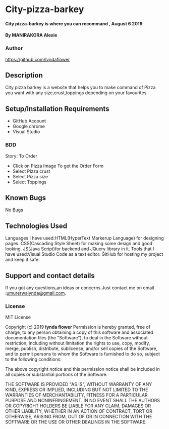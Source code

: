 # City-pizza-barkey
#### City pizza-barkey is where you can recommand , August 6 2019
#### By MANIRAKORA Alexie
### Author
https://github.com/lyndaflower
## Description
City pizza barkey is a website that helps you to make command of Pizza you want with any size,crust,toppings depending on your favourites. 
## Setup/Installation Requirements
* GitHub Account
* Google chrome
* Visual Studio
### BDD
Story: To Order 
* Click on Pizza Image To get the Order Form
* Select Pizza crust
* Select Pizza size
* Select Toppings
## Known Bugs
No Bugs
## Technologies Used
Languages I have used:HTML(HyperText Markerup Language) for designing pages.
                     CSS(Cascading Style Sheet) for making some design and good looking.
                     JS(Java Script)for backend and JQuery library in it.
Tools that I have used:Visual Studio Code as a text editor.
                       GitHub for hosting my project and keep it safe.
## Support and contact details
 If you got any questions,an ideas or concerns.Just contact me on email :umurerwalynda@gmail.com.
### License
MIT License

Copyright (c) 2019 **lynda flower**
Permission is hereby granted, free of charge, to any person obtaining a copy
of this software and associated documentation files (the "Software"), to deal
in the Software without restriction, including without limitation the rights
to use, copy, modify, merge, publish, distribute, sublicense, and/or sell
copies of the Software, and to permit persons to whom the Software is
furnished to do so, subject to the following conditions:

The above copyright notice and this permission notice shall be included in all
copies or substantial portions of the Software.

THE SOFTWARE IS PROVIDED "AS IS", WITHOUT WARRANTY OF ANY KIND, EXPRESS OR
IMPLIED, INCLUDING BUT NOT LIMITED TO THE WARRANTIES OF MERCHANTABILITY,
FITNESS FOR A PARTICULAR PURPOSE AND NONINFRINGEMENT. IN NO EVENT SHALL THE
AUTHORS OR COPYRIGHT HOLDERS BE LIABLE FOR ANY CLAIM, DAMAGES OR OTHER
LIABILITY, WHETHER IN AN ACTION OF CONTRACT, TORT OR OTHERWISE, ARISING FROM,
OUT OF OR IN CONNECTION WITH THE SOFTWARE OR THE USE OR OTHER DEALINGS IN THE
SOFTWARE.